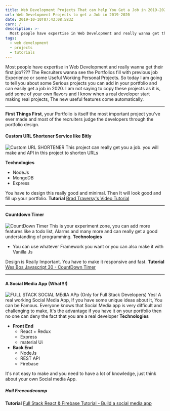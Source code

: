 ```yaml
---
title: Web Development Projects That can help You Get a Job in 2019-2020
url: Web Development Projects to get a Job in 2019-2020
date: 2019-10-10T07:43:08.583Z
carn: /
description: >-
  Most people have expertise in Web Development and really wanna get their first job???? The Recruiters wanna see the Portfolios fill with previous job Experience or some Useful Working Personal Projects. So today I am going to tell you about some Serious projects you can add in your portfolio and can easily get a job in 2020.
tags:
  - web development
  - projects
  - tutorials
---
```



Most people have expertise in Web Development and really wanna get their first job???? The Recruiters wanna see the Portfolios fill with previous job Experience or some Useful Working Personal Projects. So today I am going to tell you about some Serious projects you can add in your portfolio and can easily get a job in 2020. I am not saying to copy these projects as it is, add some of your own flavors and I know when a real developer start making real projects, The new useful features come automatically.

----
**First Things First**, your Portfolio is itself the most important project you've ever made and most of the recruiters judge the developers through the portfolio design.

#### Custom URL Shortener Service like Bitly
![Custom URL SHORTENER](https://seo-hacker.com/wp-content/uploads/2018/04/Best-URL-Shortening-Tools-For-2018--1024x768.jpg)
This project can really get you a job. you will make and API in this project to shorten URLs

**Technologies**
  - NodeJs
  - MongoDB
  - Express

You have to design this really good and minimal. Then It will look good and fill up your portfolio.
**Tutorial**
[Brad Traversy's Video Tutorial](https://www.youtube.com/watch?v=Z57566JBaZQ)

----
#### Countdown Timer
![CountDown Timer](https://encrypted-tbn0.gstatic.com/images?q=tbn:ANd9GcTyZZUJALqRxzE6nTjsrOZ_wCE-ZCTheyH74wyWBQdqadxiAW5Jiw&s)
This is your experiment zone, you can add more features like a todo list, Alarms and many more and can really get a good understanding of programming.
**Technologies**
  - You can use whatever Framework you want or you can also make it with Vanilla Js

Design is Really Important. You have to make it responsive and fast.
**Tutorial**
[Wes Bos Javascript 30 - CountDown Timer](https://www.youtube.com/watch?v=LAaf7-WuJJQ&list=PLu8EoSxDXHP6CGK4YVJhL_VWetA865GOH&index=29)

---
#### A Social Media App (What!!!)
![FULL STACK SOCIAL MEdIA APp](https://encrypted-tbn0.gstatic.com/images?q=tbn:ANd9GcRgzBONHtmDsM9fY6s7lNLgE2fMb3sWQ5cAAIjr0CGPWgsDaMbtYA&s)
(Only for Full Stack Developers) Yes! A real working Social Media App, If you have some unique ideas about it, You can be Famous. Everyone knows that Social Media app is very difficult and challenging to make, It's the advantage if you have it on your portfolio then no one can deny the fact that you are a real developer
**Technologies**
  - **Front End**
     - React + Redux
     - Express
     - material Ui
  - **Back End**
     - NodeJs
     - REST API
     - Firebase

It's not easy to make and you need to have a lot of knowledge, just think about your own Social media App.
##### Hail Freecodecamp
**Tutorial**
[Full Stack React & Firebase Tutorial - Build a social media app
](https://www.youtube.com/watch?v=m_u6P5k0vP0)
